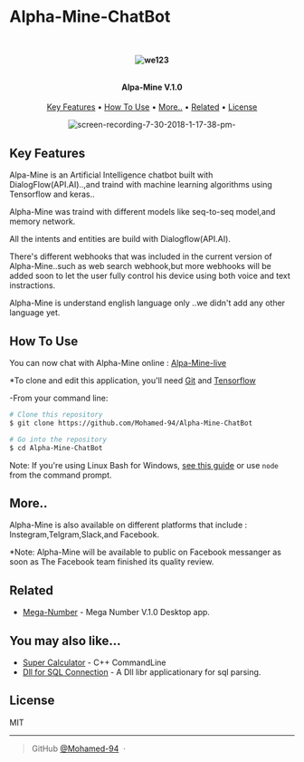 # Alpha-Mine-ChatBot
<h4 align="center">
  <br>
 
   ![we123](https://user-images.githubusercontent.com/38832580/43400622-19058672-9406-11e8-8c78-56886ced17a0.png)
  
  <br>
  Alpa-Mine V.1.0
  <br>
</h4>

<p align="center">
  <a href="#key-features">Key Features</a> •
  <a href="#how-to-use">How To Use</a> •
  <a href="#more">More..</a> •
  <a href="#related">Related</a> •
  <a href="#license">License</a>
</p>

<div align="center">

 ![screen-recording-7-30-2018-1-17-38-pm-](https://user-images.githubusercontent.com/38832580/43400163-e0da9ac2-9404-11e8-9c95-16500382c9c2.gif)

</div>

## Key Features

 Alpa-Mine is an Artificial Intelligence chatbot built with DialogFlow(API.AI)..,and traind with machine learning algorithms using Tensorflow and keras..
 
 Alpha-Mine was traind with different models like seq-to-seq model,and memory network.
 
 All the intents and entities are build with Dialogflow(API.AI).
 
 There's different webhooks that was included in the current version of Alpha-Mine..such as web search webhook,but more webhooks will be added soon to let the user fully control his device using both voice and text instractions.
 
 Alpha-Mine is understand  english language only ..we didn't add any other language yet.
 
## How To Use

You can now chat with Alpha-Mine online : [Alpa-Mine-live](https://bot.dialogflow.com/bef4f834-a03c-4161-adb3-b6c8426fe246)

*To clone and edit this application, you'll need [Git](https://git-scm.com) and [Tensorflow](https://www.tensorflow.org)

-From your command line:

```bash
# Clone this repository
$ git clone https://github.com/Mohamed-94/Alpha-Mine-ChatBot

# Go into the repository
$ cd Alpha-Mine-ChatBot

```

Note: If you're using Linux Bash for Windows, [see this guide](https://www.howtogeek.com/261575/how-to-run-graphical-linux-desktop-applications-from-windows-10s-bash-shell/) or use `node` from the command prompt.


## More..

Alpha-Mine is also available on different platforms that include : Instegram,Telgram,Slack,and Facebook.

*Note: Alpha-Mine will be available to public on Facebook messanger as soon as The Facebook team finished its quality review.
 
## Related

- [Mega-Number](https://github.com/Mohamed-94/Mega-Number) - Mega Number V.1.0 Desktop app.
 

## You may also like...

- [Super Calculator](https://github.com/Mohamed-94/Super-Calculator_Cpp_CommandLine) - C++ CommandLine
- [Dll for SQL Connection](https://github.com/Mohamed-94/DLL-for-SQL-Connection) - A Dll libr applicationary for sql parsing.

## License

MIT

---

> GitHub [@Mohamed-94](https://github.com/Mohamed-94) &nbsp;&middot;&nbsp;


